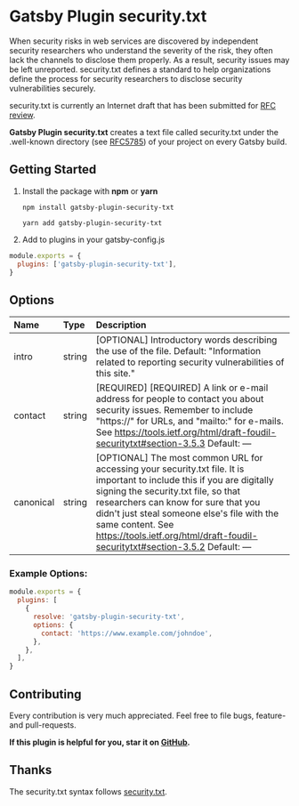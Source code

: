 # Gatsby Plugin security.txt

When security risks in web services are discovered by independent security researchers who understand the severity of the risk, they often lack the channels to disclose them properly. As a result, security issues may be left unreported. security.txt defines a standard to help organizations define the process for security researchers to disclose security vulnerabilities securely.

security.txt is currently an Internet draft that has been submitted for [RFC review](https://tools.ietf.org/html/draft-foudil-securitytxt-08).

**Gatsby Plugin security.txt** creates a text file called security.txt under the .well-known directory (see [RFC5785](https://tools.ietf.org/html/rfc5785)) of your project on every Gatsby build.

## Getting Started

1. Install the package with **npm** or **yarn**

   `npm install gatsby-plugin-security-txt`

   `yarn add gatsby-plugin-security-txt`

2. Add to plugins in your gatsby-config.js

```javascript
module.exports = {
  plugins: ['gatsby-plugin-security-txt'],
}
```

## Options

| **Name** | **Type** | **Description** |
| :- | :- | :- |
| intro          | string                  | [OPTIONAL] Introductory words describing the use of the file. Default: "Information related to reporting security vulnerabilities of this site." |
| contact        | string                  | [REQUIRED] [REQUIRED] A link or e-mail address for people to contact you about security issues. Remember to include "https://" for URLs, and "mailto:" for e-mails. See https://tools.ietf.org/html/draft-foudil-securitytxt#section-3.5.3 Default: — |
| canonical          | string                  | [OPTIONAL] The most common URL for accessing your security.txt file. It is important to include this if you are digitally signing the security.txt file, so that researchers can know for sure that you didn't just steal someone else's file with the same content. See https://tools.ietf.org/html/draft-foudil-securitytxt#section-3.5.2 Default: — |

### Example Options:

```javascript
module.exports = {
  plugins: [
    {
      resolve: 'gatsby-plugin-security-txt',
      options: {
        contact: 'https://www.example.com/johndoe',
      },
    },
  ],
}
```

## Contributing

Every contribution is very much appreciated.
Feel free to file bugs, feature- and pull-requests.

**If this plugin is helpful for you, star it on [GitHub](https://github.com/Vacilando/gatsby-plugin-security-txt).**

## Thanks

The security.txt syntax follows [security.txt](https://securitytxt.org/).
